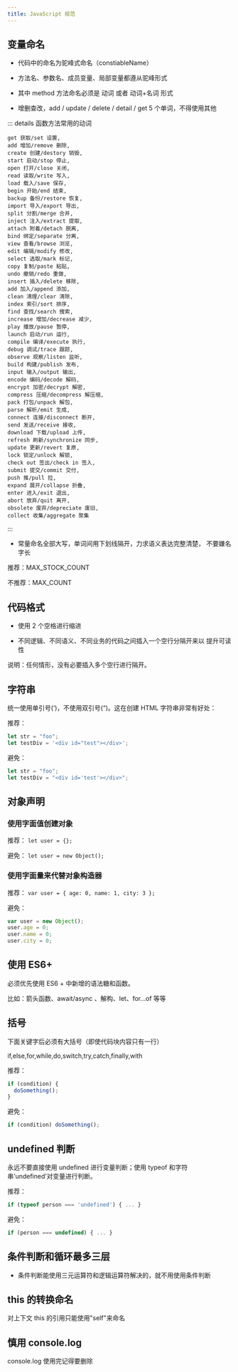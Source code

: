 ```yaml
---
title: JavaScript 规范
---
```


## 变量命名

- 代码中的命名为驼峰式命名（constiableName）

- 方法名、参数名、成员变量、局部变量都遵从驼峰形式

- 其中 method 方法命名必须是 动词 或者 动词+名词 形式

- 增删查改，add / update / delete / detail / get 5 个单词，不得使用其他

::: details 函数方法常用的动词

```hash
get 获取/set 设置,
add 增加/remove 删除,
create 创建/destory 销毁,
start 启动/stop 停止,
open 打开/close 关闭,
read 读取/write 写入,
load 载入/save 保存,
begin 开始/end 结束,
backup 备份/restore 恢复,
import 导入/export 导出,
split 分割/merge 合并,
inject 注入/extract 提取,
attach 附着/detach 脱离,
bind 绑定/separate 分离,
view 查看/browse 浏览,
edit 编辑/modify 修改,
select 选取/mark 标记,
copy 复制/paste 粘贴,
undo 撤销/redo 重做,
insert 插入/delete 移除,
add 加入/append 添加,
clean 清理/clear 清除,
index 索引/sort 排序,
find 查找/search 搜索,
increase 增加/decrease 减少,
play 播放/pause 暂停,
launch 启动/run 运行,
compile 编译/execute 执行,
debug 调试/trace 跟踪,
observe 观察/listen 监听,
build 构建/publish 发布,
input 输入/output 输出,
encode 编码/decode 解码,
encrypt 加密/decrypt 解密,
compress 压缩/decompress 解压缩,
pack 打包/unpack 解包,
parse 解析/emit 生成,
connect 连接/disconnect 断开,
send 发送/receive 接收,
download 下载/upload 上传,
refresh 刷新/synchronize 同步,
update 更新/revert 复原,
lock 锁定/unlock 解锁,
check out 签出/check in 签入,
submit 提交/commit 交付,
push 推/pull 拉,
expand 展开/collapse 折叠,
enter 进入/exit 退出,
abort 放弃/quit 离开,
obsolete 废弃/depreciate 废旧,
collect 收集/aggregate 聚集
```

:::

- 常量命名全部大写，单词间用下划线隔开，力求语义表达完整清楚， 不要嫌名字长

推荐：MAX_STOCK_COUNT

不推荐：MAX_COUNT

## 代码格式

- 使用 2 个空格进行缩进

- 不同逻辑、不同语义、不同业务的代码之间插入一个空行分隔开来以 提升可读性

说明：任何情形，没有必要插入多个空行进行隔开。

## 字符串

统一使用单引号(‘)，不使用双引号(“)。这在创建 HTML 字符串非常有好处：

推荐：

```js
let str = "foo";
let testDiv = '<div id="test"></div>';
```

避免：

```js
let str = "foo";
let testDiv = "<div id='test'></div>";
```

## 对象声明

### 使用字面值创建对象

推荐： `let user = {};`

避免： `let user = new Object();`

### 使用字面量来代替对象构造器

推荐： `var user = { age: 0, name: 1, city: 3 };`

避免：

```js
var user = new Object();
user.age = 0;
user.name = 0;
user.city = 0;
```

## 使用 ES6+

必须优先使用 ES6 + 中新增的语法糖和函数。

比如：箭头函数、await/async 、解构、let、for...of 等等

## 括号

下面关键字后必须有大括号（即使代码块内容只有一行）

if,else,for,while,do,switch,try,catch,finally,with

推荐：

```js
if (condition) {
  doSomething();
}
```

避免：

```js
if (condition) doSomething();
```

## undefined 判断

永远不要直接使用 undefined 进行变量判断；使用 typeof 和字符串’undefined’对变量进行判断。

推荐：

```js
if (typeof person === 'undefined') { ... }
```

避免：

```js
if (person === undefined) { ... }
```

## 条件判断和循环最多三层

- 条件判断能使用三元运算符和逻辑运算符解决的，就不用使用条件判断

## this 的转换命名

对上下文 this 的引用只能使用"self"来命名

## 慎用 console.log

console.log 使用完记得要删除
